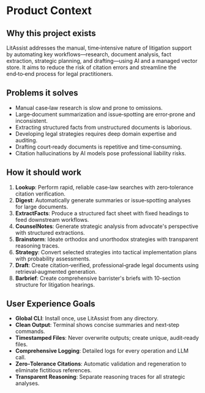# Product Context

## Why this project exists

LitAssist addresses the manual, time‑intensive nature of litigation support by automating key workflows—research, document analysis, fact extraction, strategic planning, and drafting—using AI and a managed vector store. It aims to reduce the risk of citation errors and streamline the end‑to‑end process for legal practitioners.

## Problems it solves

- Manual case‑law research is slow and prone to omissions.  
- Large‑document summarization and issue‑spotting are error‑prone and inconsistent.  
- Extracting structured facts from unstructured documents is laborious.  
- Developing legal strategies requires deep domain expertise and auditing.  
- Drafting court‑ready documents is repetitive and time‑consuming.  
- Citation hallucinations by AI models pose professional liability risks.  

## How it should work

1. **Lookup**: Perform rapid, reliable case‑law searches with zero‑tolerance citation verification.  
2. **Digest**: Automatically generate summaries or issue‑spotting analyses for large documents.  
3. **ExtractFacts**: Produce a structured fact sheet with fixed headings to feed downstream workflows.  
4. **CounselNotes**: Generate strategic analysis from advocate's perspective with structured extractions.
5. **Brainstorm**: Ideate orthodox and unorthodox strategies with transparent reasoning traces.  
6. **Strategy**: Convert selected strategies into tactical implementation plans with probability assessments.  
7. **Draft**: Create citation‑verified, professional‑grade legal documents using retrieval‑augmented generation.
8. **Barbrief**: Create comprehensive barrister's briefs with 10-section structure for litigation hearings.

## User Experience Goals

- **Global CLI**: Install once, use LitAssist from any directory.  
- **Clean Output**: Terminal shows concise summaries and next‑step commands.  
- **Timestamped Files**: Never overwrite outputs; create unique, audit‑ready files.  
- **Comprehensive Logging**: Detailed logs for every operation and LLM call.  
- **Zero‑Tolerance Citations**: Automatic validation and regeneration to eliminate fictitious references.  
- **Transparent Reasoning**: Separate reasoning traces for all strategic analyses.
